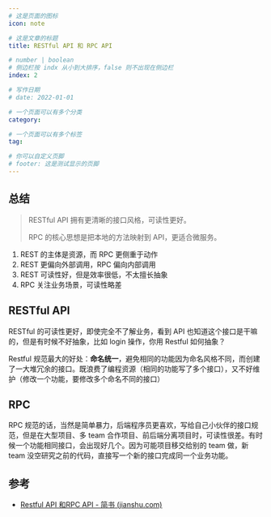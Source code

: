 ```yaml
---
# 这是页面的图标
icon: note

# 这是文章的标题
title: RESTful API 和 RPC API

# number | boolean
# 侧边栏按 indx 从小到大排序，false 则不出现在侧边栏
index: 2

# 写作日期
# date: 2022-01-01

# 一个页面可以有多个分类
category: 

# 一个页面可以有多个标签
tag: 

# 你可以自定义页脚
# footer: 这是测试显示的页脚
---
```




## 总结

> RESTful API 拥有更清晰的接口风格，可读性更好。
>
> RPC 的核心思想是把本地的方法映射到 API，更适合微服务。



1. REST 的主体是资源，而 RPC 更侧重于动作
2. REST 更偏向外部调用，RPC 偏向内部调用
3. REST 可读性好，但是效率很低，不太擅长抽象
4. RPC 关注业务场景，可读性略差



## RESTful API

RESTful 的可读性更好，即使完全不了解业务，看到 API 也知道这个接口是干嘛的，但是有时候不好抽象，比如 login 操作，你用 Restful 如何抽象？



Restful 规范最大的好处：**命名统一**，避免相同的功能因为命名风格不同，而创建了一大堆冗余的接口。既浪费了编程资源（相同的功能写了多个接口），又不好维护（修改一个功能，要修改多个命名不同的接口）



## RPC

RPC 规范的话，当然是简单暴力，后端程序员更喜欢，写给自己小伙伴的接口规范，但是在大型项目、多 team 合作项目、前后端分离项目时，可读性很差。有时候一个功能相同接口，会出现好几个。因为可能项目移交给别的 team 做，新 team 没空研究之前的代码，直接写一个新的接口完成同一个业务功能。





## 参考

- [Restful API 和RPC API - 简书 (jianshu.com)](https://www.jianshu.com/p/4084d80988d9)

